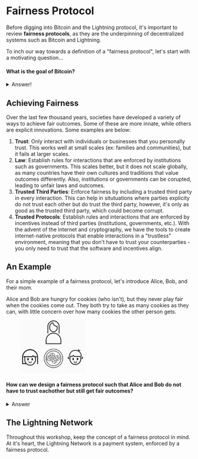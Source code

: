 # Fairness Protocol

Before digging into Bitcoin and the Lightning protocol, it's important to review **fairness protocols**, as they are the underpinning of decentralized systems such as Bitcoin and Lightning.

To inch our way towards a definition of a "fairness protocol", let's start with a motivating question...

#### What is the goal of Bitcoin?
<details>
  <summary>Answer!</summary>

First and foremost, there is no *right* answer.

A common answer may be **decentralized finance**. In other words, creating a financial system that does not rely on trusted third parties. While some may consider this an end-goal in itself, it's actually a means to a more desireable end. Put differently, they are mechanisms to achieving a broader goal.

The broader goal of Bitcoin is to achieve a **fair financial system**. One that does not have a small or privledged group of people that get to make decisions on behalf of everyone - often, decisions that benefit them at the expense of everyone else.

</details>

## Achieving Fairness
Over the last few thousand years, societies have developed a variety of ways to achieve fair outcomes. Some of these are more innate, while others are explicit innovations. Some examples are below:
1) **Trust**: Only interact with individuals or businesses that you personally trust. This works well at small scales (ex: families and communities), but it fails at larger scales.
2) **Law**: Establish rules for interactions that are enforced by institutions such as governments. This scales better, but it does not scale globally, as many countries have their own cultures and traditions that value outcomes differently. Also, institutions or governments can be corupted, leading to unfair laws and outcomes.
3) **Trusted Third Parties**: Enforce fairness by including a trusted third party in every interaction. This can help in situtuations where parties explicity do not trust each other but do trust the third party, however, it's only as good as the trusted third party, which could become corrupt.
4) **Trusted Protocols**: Establish rules and interactions that are enforced by incentives instead of third parties (institutions, governments, etc.). With the advent of the internet and cryptography, we have the tools to create internet-native protocols that enable interactions in a "trustless" environment, meaning that you don't have to trust your counterparties - you only need to trust that the software and incentives align.


## An Example
For a simple example of a fairness protocol, let's introduce Alice, Bob, and their mom.

Alice and Bob are hungry for cookies (who isn't), but they never play fair when the cookies come out. They both try to take as many cookies as they can, with little concern over how many cookies the other person gets.
<p align="center" style="width: 50%; max-width: 300px;">
  <img src="./tutorial_images/intro/AliceBobCookies.png" alt="AliceBobCookies" width="70%" height="auto">
</p>

#### How can we design a fairness protocol such that Alice and Bob do not have to trust eachother but still get fair outcomes?
<details>
  <summary>Answer</summary>

One options is to have mom separate the cookies for each child. This would be a **trusted third party** solution. This could work fine, but mom could decide to play favorites (Alice got all A's at school but Bob got all B's).

Another option is for mom to enforce a game, called **"split and choose"**. In this game, one child plays the role of **"splitter"** and the other child plays the role of **"chooser"**.

The **"splitter"** will begin the game by splitting the cookies into two piles. The **"chooser"** will then select which pile of cookies they want. If the **"splitter"** decides to cheat by creating a bigger pile of cookies, the **"chooser"** can punish them by taking the bigger pile. As long as both participants play by the rules, a fair outcome is incentivized by the protocol.

<p align="center" style="width: 50%; max-width: 300px;">
  <img src="./tutorial_images/intro/SplitterChooser.png" alt="SplitterChooser" width="70%" height="auto">
</p>

</details>


## The Lightning Network
Throughout this workshop, keep the concept of a fairness protocol in mind. At it's heart, the Lightning Network is a payment system, enforced by a fairness protocol.